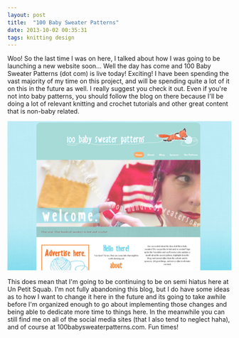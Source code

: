 ```yaml
---
layout: post
title:  "100 Baby Sweater Patterns"
date: 2013-10-02 00:35:31
tags: knitting design
---
```

Woo! So the last time I was on here, I talked about how I was going to be launching a new website soon... Well the day has come and 100 Baby Sweater Patterns (dot com) is live today! Exciting! I have been spending the vast majority of my time on this project, and will be spending quite a lot of it on this in the future as well. I really suggest you check it out. Even if you're not into baby patterns, you should follow the blog on there because I'll be doing a lot of relevant knitting and crochet tutorials and other great content that is non-baby related.

![screenshot](/uploads/2013/10/screenshot.jpg)

This does mean that I'm going to be continuing to be on semi hiatus here at Un Petit Squab. I'm not fully abandoning this blog, but I do have some ideas as to how I want to change it here in the future and its going to take awhile before I'm organized enough to go about implementing those changes and being able to dedicate more time to things here. In the meanwhile you can still find me on all of the social media sites (that I also tend to neglect haha), and of course at 100babysweaterpatterns.com. Fun times!
